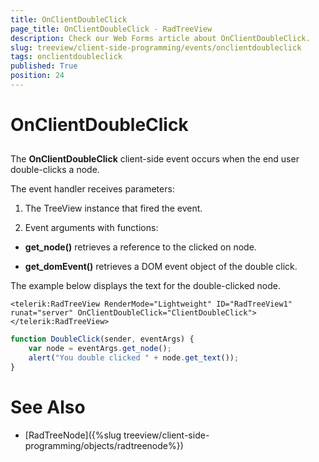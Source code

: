 ```yaml
---
title: OnClientDoubleClick
page_title: OnClientDoubleClick - RadTreeView
description: Check our Web Forms article about OnClientDoubleClick.
slug: treeview/client-side-programming/events/onclientdoubleclick
tags: onclientdoubleclick
published: True
position: 24
---
```


# OnClientDoubleClick



## 

The **OnClientDoubleClick** client-side event occurs when the end user double-clicks a node.

The event handler receives parameters:

1. The TreeView instance that fired the event.

1. Event arguments with functions:

* **get_node()** retrieves a reference to the clicked on node.

* **get_domEvent()** retrieves a DOM event object of the double click.

The example below displays the text for the double-clicked node.

````ASPNET	
<telerik:RadTreeView RenderMode="Lightweight" ID="RadTreeView1" runat="server" OnClientDoubleClick="ClientDoubleClick">
</telerik:RadTreeView>
````
````JavaScript
function DoubleClick(sender, eventArgs) {
	var node = eventArgs.get_node();
	alert("You double clicked " + node.get_text());
}
````



# See Also

 * [RadTreeNode]({%slug treeview/client-side-programming/objects/radtreenode%})
